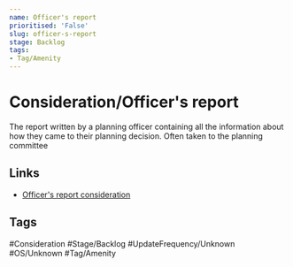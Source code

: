 ```yaml
---
name: Officer's report
prioritised: 'False'
slug: officer-s-report
stage: Backlog
tags:
- Tag/Amenity
---
```


# Consideration/Officer's report

The report written by a planning officer containing all the information about how they came to their planning decision. Often taken to the planning committee

## Links

* [Officer's report consideration](https://design.planning.data.gov.uk/planning-consideration/officer-s-report)

## Tags

#Consideration #Stage/Backlog #UpdateFrequency/Unknown #OS/Unknown #Tag/Amenity